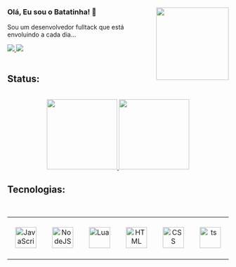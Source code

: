 
<div align="left">
   <img align="right" width="165" height="165" src="https://pub-c8bfca0fd1cf4921970a04ba8c42e38f.r2.dev/personagem.png" />  
   <h3>Olá, Eu sou o Batatinha! 👋</h3>

   <span>Sou um desenvolvedor fulltack que está envoluindo a cada dia...</span>

   <a href="https://www.instagram.com/pedro.peninha/" target="_blank">
      <img src="https://img.shields.io/badge/Instagram-E4405F?style=for-the-badge&logo=instagram&logoColor=white" target="_blank">
   </a>
   <a href="https://discord.gg/xJRnTb3Ym7" target="_blank">
      <img src="https://img.shields.io/badge/Discord-7289DA?style=for-the-badge&logo=discord&logoColor=white" target="_blank">
   </a> 
</div>

<br />

## Status: 

<br />

<div align="center">
   <a href="https://github.com/IBatatinha">
      <img height="160em" src="https://github-readme-stats.vercel.app/api?username=IBatatinha&show_icons=true&theme=tokyonight&include_all_commits=true&count_private=false"/>
      <img height="160em" src="https://github-readme-stats.vercel.app/api/top-langs/?username=IBatatinha&layout=compact&langs_count=7&theme=tokyonight"/>
   </a>
</div>

## Tecnologias: 

<br />

<table style="overflow:hidden" align="center">
  <tr>
    <td align="center" width="96" height="96">
      <a href="#javascript">
        <img src="https://upload.wikimedia.org/wikipedia/commons/thumb/9/99/Unofficial_JavaScript_logo_2.svg/1200px-Unofficial_JavaScript_logo_2.svg.png" width="48" height="48" alt="JavaScript" />
      </a>
      <br>
    </td>
    <td align="center" width="96" height="96">
      <a href="#nodejs">
        <img src="https://www.svgrepo.com/download/303360/nodejs-logo.svg" width="48" height="48" alt="NodeJS" />
      </a>
      <br>
    </td>
    <td align="center" width="96" height="96">
      <a href="#lua">
        <img src="https://upload.wikimedia.org/wikipedia/commons/thumb/c/cf/Lua-Logo.svg/1200px-Lua-Logo.svg.png" width="48" height="48" alt="Lua" />
      </a>
      <br>
    </td>
    <td align="center" width="96" height="96">
      <a href="#html">
        <img src="https://upload.wikimedia.org/wikipedia/commons/thumb/6/61/HTML5_logo_and_wordmark.svg/1200px-HTML5_logo_and_wordmark.svg.png" width="48" height="48" alt="HTML" />
      </a>
      <br>
    </td>
    <td align="center" width="96" height="96">
      <a href="#css">
        <img src="https://uxwing.com/wp-content/themes/uxwing/download/brands-and-social-media/css-icon.png" width="48" height="48" alt="CSS" />
      </a>
      <br>
    </td>
       <td align="center" width="96" height="96">
      <a href="#ts">
        <img src="https://cdn-icons-png.flaticon.com/512/5968/5968381.png" width="48" height="48" alt="ts" />
      </a>
      <br>
    </td>
  </tr>
</table>

<div align="center">
   <img src="https://github.com/IBatatinha/IBatatinha/blob/output/github-snake-dark.svg" alt>
</div>

